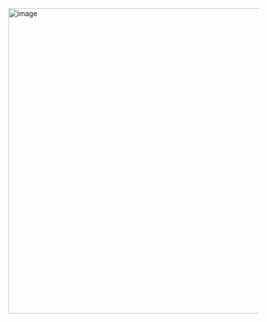 <img width="613" alt="image" src="https://user-images.githubusercontent.com/105253984/210715099-dd4c6135-3793-4eed-9dd3-5de9b28d17f5.png">
